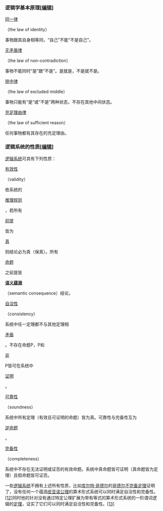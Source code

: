 ### 逻辑学基本原理\[[编辑](https://zh.wikipedia.org/w/index.php?title=%E9%80%BB%E8%BE%91&action=edit&section=3)\]

[同一律](https://zh.wikipedia.org/wiki/%E5%90%8C%E4%B8%80%E5%BE%8B)

（the law of identity）

事物跟其自身相等同，“自己”不能“不是自己”。

[无矛盾律](https://zh.wikipedia.org/wiki/%E6%97%A0%E7%9F%9B%E7%9B%BE%E5%BE%8B)

（the law of non-contradiction）

事物不能同时“是”跟“不是”。是就是，不是就不是。

[排中律](https://zh.wikipedia.org/wiki/%E6%8E%92%E4%B8%AD%E5%BE%8B)

（the law of excluded middle）

事物只能有“是”或“不是”两种状态，不存在其他中间状态。

[充足理由律](https://zh.wikipedia.org/wiki/%E5%85%85%E8%B6%B3%E7%90%86%E7%94%B1%E5%BE%8B)

（the law of sufficient reason）

任何事物都有其存在的充足理由。

### 逻辑系统的性质\[[编辑](https://zh.wikipedia.org/w/index.php?title=%E9%80%BB%E8%BE%91&action=edit&section=4)\]

[逻辑系统](https://zh.wikipedia.org/wiki/%E5%BD%A2%E5%BC%8F%E7%B3%BB%E7%B5%B1)可具有下列性质：

[有效性](https://zh.wikipedia.org/wiki/%E6%9C%89%E6%95%88%E6%80%A7)

（validity）

依系统的

[推理规则](https://zh.wikipedia.org/wiki/%E6%8E%A8%E7%90%86%E8%A7%84%E5%88%99)

，若所有

[前提](https://zh.wikipedia.org/wiki/%E5%89%8D%E6%8F%90)

皆为

[真](https://zh.wikipedia.org/wiki/%E7%9C%9F%E7%90%86)

则结论必为真（保真）。所有

[命题](https://zh.wikipedia.org/wiki/%E5%91%BD%E9%A2%98)

之前提皆

[**语义蕴涵**](https://zh.wikipedia.org/wiki/%E8%AF%AD%E4%B9%89%E8%95%B4%E6%B6%B5)

（semantic consequence）结论。

[自洽性](https://zh.wikipedia.org/wiki/%E4%B8%80%E8%87%B4%E6%80%A7_%28%E9%82%8F%E8%BC%AF%29)

（consistency）

系统中任一定理都不与其他定理相

[矛盾](https://zh.wikipedia.org/wiki/%E7%9F%9B%E7%9B%BE)

。不存在命题P，P和

[非](https://zh.wikipedia.org/wiki/%E9%82%8F%E8%BC%AF%E9%9D%9E)

P皆可在系统中

[证明](https://zh.wikipedia.org/wiki/%E8%AD%89%E6%98%8E)

。

[可靠性](https://zh.wikipedia.org/wiki/%E5%8F%AF%E9%9D%A0%E6%80%A7%E5%AE%9A%E7%90%86)

（soundness）

系统中所有定理（有效且可证明的命题）皆为真。可靠性与完备性互为

[逆命题](https://zh.wikipedia.org/wiki/%E9%80%86%E5%91%BD%E9%A1%8C)

。

[完备性](https://zh.wikipedia.org/wiki/%E5%AE%8C%E5%A4%87%E6%80%A7)

（completeness）

系统中不存在无法证明或证否的有效命题。系统中真命题皆可证明（真命题皆为定理）且假命题皆可证否。

一些[逻辑系统](https://zh.wikipedia.org/wiki/%E9%80%BB%E8%BE%91%E7%B3%BB%E7%BB%9F)不拥有上述所有性质，比如[库尔特·哥德尔](https://zh.wikipedia.org/wiki/%E5%BA%AB%E7%88%BE%E7%89%B9%C2%B7%E5%93%A5%E5%BE%B7%E7%88%BE)的[哥德尔不完备定理](https://zh.wikipedia.org/wiki/%E5%93%A5%E5%BE%B7%E5%B0%94%E4%B8%8D%E5%AE%8C%E5%A4%87%E5%AE%9A%E7%90%86)证明了，没有任何一个蕴涵[皮亚诺公理](https://zh.wikipedia.org/wiki/%E7%9A%AE%E4%BA%9E%E8%AB%BE%E5%85%AC%E7%90%86)的算术形式系统可以同时满足自洽性和完备性。[\[12\]](https://zh.wikipedia.org/wiki/%E9%80%BB%E8%BE%91#cite_note-Hamilton-14)同时他的针对没有通过特定公理扩展为带有等式的算术形式系统的一阶谓词逻辑的[定理](https://zh.wikipedia.org/wiki/%E5%93%A5%E5%BE%B7%E5%B0%94%E5%AE%8C%E5%A4%87%E6%80%A7%E5%AE%9A%E7%90%86)，证实了它们可以同时满足自洽性和完备性。[\[13\]](https://zh.wikipedia.org/wiki/%E9%80%BB%E8%BE%91#cite_note-15)

